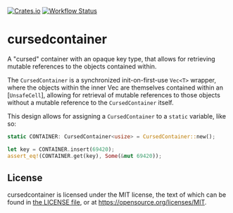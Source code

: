 [![Crates.io](https://img.shields.io/crates/v/cursedcontainer.svg)](https://crates.io/crates/cursedcontainer)
[![Workflow Status](https://github.com/u1f408/cursedcontainer/workflows/main/badge.svg)](https://github.com/u1f408/cursedcontainer/actions?query=workflow%3A%22main%22)

# cursedcontainer

A "cursed" container with an opaque key type, that allows for retrieving mutable references to
the objects contained within.

The `CursedContainer` is a synchronized init-on-first-use `Vec<T>` wrapper, where the objects
within the inner Vec are themselves contained within an [`UnsafeCell`], allowing for retrieval
of mutable references to those objects without a mutable reference to the `CursedContainer`
itself.

This design allows for assigning a `CursedContainer` to a `static` variable, like so:

```rust
static CONTAINER: CursedContainer<usize> = CursedContainer::new();

let key = CONTAINER.insert(69420);
assert_eq!(CONTAINER.get(key), Some(&mut 69420));
```

## License

cursedcontainer is licensed under the MIT license,
the text of which can be found in [the LICENSE file](LICENSE),
or at <https://opensource.org/licenses/MIT>.
